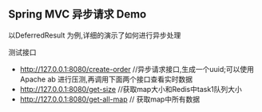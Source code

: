 ## Spring MVC 异步请求 Demo

以DeferredResult 为例,详细的演示了如何进行异步处理

测试接口
- http://127.0.0.1:8080/create-order //异步请求接口,生成一个uuid;可以使用 Apache ab 进行压测,再调用下面两个接口查看实时数据
- http://127.0.0.1:8080/get-size    //获取map大小和Redis中task1队列大小
- http://127.0.0.1:8080/get-all-map // 获取map中所有数据